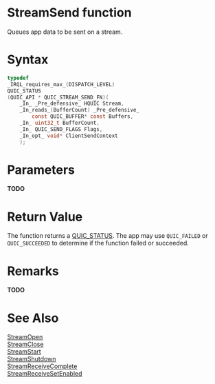 StreamSend function
======

Queues app data to be sent on a stream.

# Syntax

```C
typedef
_IRQL_requires_max_(DISPATCH_LEVEL)
QUIC_STATUS
(QUIC_API * QUIC_STREAM_SEND_FN)(
    _In_ _Pre_defensive_ HQUIC Stream,
    _In_reads_(BufferCount) _Pre_defensive_
        const QUIC_BUFFER* const Buffers,
    _In_ uint32_t BufferCount,
    _In_ QUIC_SEND_FLAGS Flags,
    _In_opt_ void* ClientSendContext
    );
```

# Parameters

**TODO**

# Return Value

The function returns a [QUIC_STATUS](../v0/QUIC_STATUS.md). The app may use `QUIC_FAILED` or `QUIC_SUCCEEDED` to determine if the function failed or succeeded.

# Remarks

**TODO**

# See Also

[StreamOpen](StreamOpen.md)<br>
[StreamClose](StreamClose.md)<br>
[StreamStart](StreamStart.md)<br>
[StreamShutdown](StreamShutdown.md)<br>
[StreamReceiveComplete](StreamReceiveComplete.md)<br>
[StreamReceiveSetEnabled](StreamReceiveSetEnabled.md)<br>
